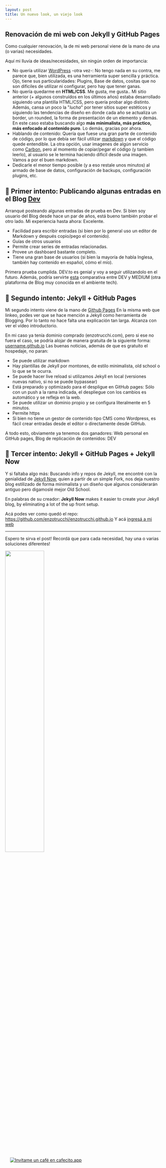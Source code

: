 ```yaml
---
layout: post
title: Un nuevo look, un viejo look
---
```


<h2> Renovación de mi web con Jekyll y GitHub Pages </h2>

Como cualquier renovación, la de mi web personal viene de la mano de una (o varias) necesidades.

Aquí mi lluvía de ideas/necesidades, sin ningún orden de importancia:
- No quería utilizar [WordPress](https://wordpress.com/es/) -otra vez-: No tengo nada en su contra, me parece que, bien utilizada, es una herramienta super sencilla y práctica. Ojo, tiene sus particularidades: Plugins, Base de datos, cositas que no son dificiles de utilizar ni configurar, pero hay que tener ganas.
- No quería quedarme en **HTML/CSS**. Me gusta, me gusta.. Mi sitio anterior (+ algunos construídos en los últimos años) estaba desarrollado siguiendo una plantilla HTML/CSS, pero quería probar algo distinto. Además, cansa un poco la "*lucha*" por tener sitios super estéticos y siguiendo las tendencias de diseño en donde cada año se actualiza un border, un rounded, la forma de presentación de un elemento y demás.
En este caso estaba buscando algo **más minimalista, más práctico, más enfocado al contenido puro**. Lo demás, gracias por ahora.
- Hablando de contenido: Quería que fuese una gran parte de contenido de código, por lo que debía ser fácil utilizar [markdown](https://www.markdownguide.org/) y que el código quede entendible. La otra opción, usar imagenes de algún servicio como [Carbon](https://carbon.now.sh/), pero al momento de copiar/pegar el código (y tambien leerlo), al usuario se le termina haciendo dificil desde una imagen. Vamos a por el buen markdown.
- Dedicarle el menor tiempo posible (y a eso restale unos minutos) al armado de base de datos, configuración de backups, configuración plugins, etc.


## 🔎 Primer intento: Publicando algunas entradas en el Blog [Dev](https://dev.to/enzotrucchi)
Arranqué posteando algunas entradas de prueba en Dev. Si bien soy usuario del Blog desde hace un par de años, está bueno también probar el otro lado. Mi experiencia hasta ahora: Excelente.
- Facilidad para escribir entradas (si bien por lo general uso un editor de Markdown y después copio/pego el contenido).
- Guías de otros usuarios
- Permite crear series de entradas relacionadas.
- Provee un dashboard bastante completo.
- Tiene una gran base de usuarios (si bien la mayoría de habla Inglesa, también hay contenido en español, cómo el mío).

Primera prueba cumplida. DEV.to es genial y voy a seguir utilizandolo en el futuro.
Además, podría servirte [esta](https://dev.to/davidmm1707/should-you-use-medium-or-dev-to-2g1d) comparativa entre DEV y MEDIUM (otra plataforma de Blog muy conocida en el ambiente tech).



## 🔎 Segundo intento: Jekyll + GitHub Pages
Mi segundo intento viene de la mano de [Github Pages](https://pages.github.com/)
En la misma web que linkeo, podes ver que se hace mención a Jekyll como herramienta de Blogging. Por lo tanto no hace falta una explicación tan larga. Alcanza con ver el vídeo introductorio.

En mi caso ya tenía dominio comprado (enzotrucchi.com), pero si ese no fuera el caso, se podría alojar de manera gratuita de la siguiente forma: [username.github.io](enzotrucchi.com)
Las buenas noticias, además de que es gratuito el hospedaje, no paran:

 - Se puede utilizar markdown
 - Hay plantillas de Jekyll por montones, de estilo minimalista, old school o lo que se te ocurra.
 - Se puede hacer live reload si utilizamos Jekyll en local (versiones nuevas nativo, si no se puede bypassear)
 - Está preparado y optimizado para el despligue en GitHub pages: Sólo con un push a la rama indicada, el despliegue con los cambios es automático y se refleja en la web.
 - Se puede utilizar un dominio propio y se configura literalmente en 5 minutos.
 - Permite https
 - Si bien no tiene un gestor de contenido tipo CMS como Wordpress, es fácil crear entradas desde el editor o directamente desde GitHub.

A todo esto, obviamente ya tenemos dos ganadores: Web personal en GitHub pages, Blog de replicación de contenidos: DEV

## 🔎 Tercer intento: Jekyll + GitHub Pages + Jekyll Now
Y si faltaba algo más:
Buscando info y repos de Jekyll, me encontré con la genialidad de [Jekyll Now](https://github.com/barryclark/jekyll-now), quien a partír de un simple Fork, nos deja nuestro blog estilizado de forma minimalista y un diseño que algunos considerarán antiguo pero digamoslé mejor Old School.

En palabras de su creador:
**Jekyll Now** makes it easier to create your Jekyll blog, by eliminating a lot of the up front setup.

Acá podes ver como quedó el repo: https://github.com/enzotrucchi/enzotrucchi.github.io
Y acá [ingresá a mi web](https://enzotrucchi.com)

-----------------
Espero te sirva el post! Recordá que para cada necesidad, hay una o varias soluciones diferentes!

  <img width="50%" style="width:50%" src="https://media.giphy.com/media/peAFQfg7Ol6IE/giphy.gif">

&nbsp;
&nbsp;
[![Invitame un café en cafecito.app](https://cdn.cafecito.app/imgs/buttons/button_6.svg)](https://cafecito.app/enzotrucchi)
